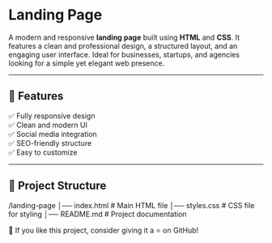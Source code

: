 # **Landing Page**  

A modern and responsive **landing page** built using **HTML** and **CSS**. It features a clean and professional design, a structured layout, and an engaging user interface. Ideal for businesses, startups, and agencies looking for a simple yet elegant web presence.  

---

## **🚀 Features**  
✅ Fully responsive design  
✅ Clean and modern UI  
✅ Social media integration  
✅ SEO-friendly structure  
✅ Easy to customize  

---

## **📂 Project Structure**  

/landing-page
│── index.html # Main HTML file
│── styles.css # CSS file for styling
│── README.md # Project documentation

💙 If you like this project, consider giving it a ⭐ on GitHub!

